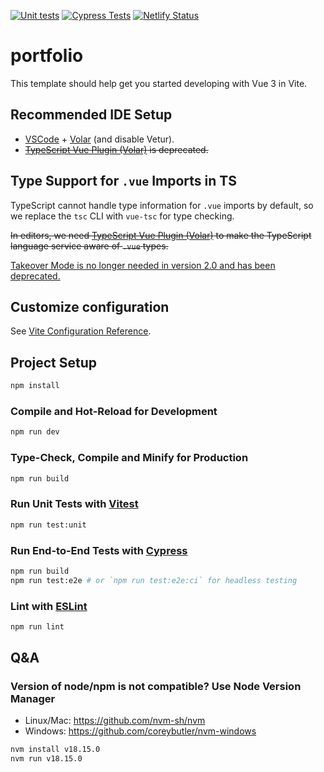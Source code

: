 [![Unit tests](https://github.com/lukmarcus/portfolio/actions/workflows/unittests.yml/badge.svg)](https://github.com/lukmarcus/portfolio/actions/workflows/unittests.yml)
[![Cypress Tests](https://github.com/lukmarcus/portfolio/actions/workflows/cypress.yml/badge.svg)](https://github.com/lukmarcus/portfolio/actions/workflows/cypress.yml)
[![Netlify Status](https://api.netlify.com/api/v1/badges/a7d3b899-983c-462b-a149-4f47c12e1d42/deploy-status)](https://app.netlify.com/sites/marekszumny/deploys)

# portfolio

This template should help get you started developing with Vue 3 in Vite.

## Recommended IDE Setup

- [VSCode](https://code.visualstudio.com/) + [Volar](https://marketplace.visualstudio.com/items?itemName=johnsoncodehk.volar) (and disable Vetur).
- ~~[TypeScript Vue Plugin (Volar)](https://marketplace.visualstudio.com/items?itemName=johnsoncodehk.vscode-typescript-vue-plugin) is deprecated.~~

## Type Support for `.vue` Imports in TS

TypeScript cannot handle type information for `.vue` imports by default, so we replace the `tsc` CLI with `vue-tsc` for type checking.

~~In editors, we need [TypeScript Vue Plugin (Volar)](https://marketplace.visualstudio.com/items?itemName=johnsoncodehk.vscode-typescript-vue-plugin) to make the TypeScript language service aware of `.vue` types.~~

[Takeover Mode is no longer needed in version 2.0 and has been deprecated.](https://github.com/vuejs/language-tools/releases/tag/v2.0.0)

## Customize configuration

See [Vite Configuration Reference](https://vitejs.dev/config/).

## Project Setup

```sh
npm install
```

### Compile and Hot-Reload for Development

```sh
npm run dev
```

### Type-Check, Compile and Minify for Production

```sh
npm run build
```

### Run Unit Tests with [Vitest](https://vitest.dev/)

```sh
npm run test:unit
```

### Run End-to-End Tests with [Cypress](https://www.cypress.io/)

```sh
npm run build
npm run test:e2e # or `npm run test:e2e:ci` for headless testing
```

### Lint with [ESLint](https://eslint.org/)

```sh
npm run lint
```

## Q&A

### Version of node/npm is not compatible? Use Node Version Manager

- Linux/Mac: https://github.com/nvm-sh/nvm
- Windows: https://github.com/coreybutler/nvm-windows

```sh
nvm install v18.15.0
nvm run v18.15.0
```
